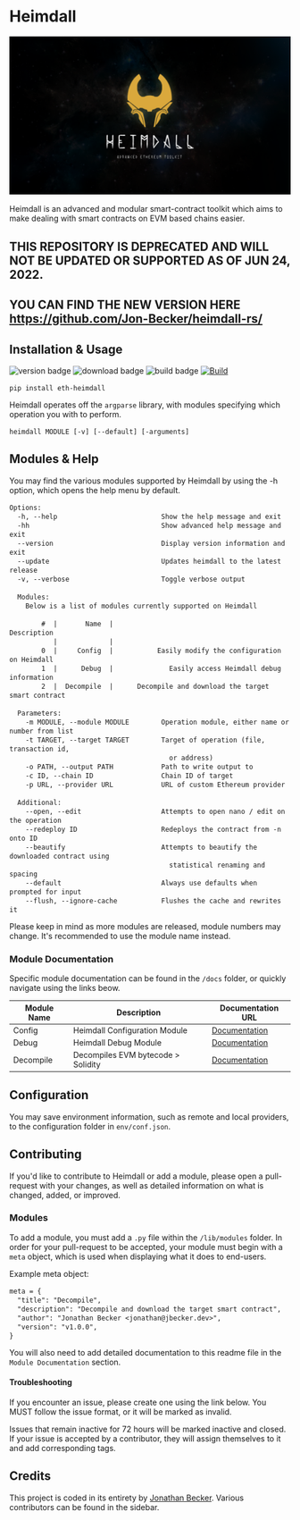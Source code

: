 
# Heimdall

![preview](https://github.com/Jon-Becker/heimdall/blob/main/preview.png?raw=true)

Heimdall is an advanced and modular smart-contract toolkit which aims to make dealing with smart contracts on EVM based chains easier.

## THIS REPOSITORY IS DEPRECATED AND WILL NOT BE UPDATED OR SUPPORTED AS OF JUN 24, 2022.
## YOU CAN FIND THE NEW VERSION HERE https://github.com/Jon-Becker/heimdall-rs/

## Installation & Usage
![version badge](https://badge.fury.io/py/eth-heimdall.svg) ![download badge](https://static.pepy.tech/personalized-badge/eth-heimdall?period=total&units=international_system&left_color=grey&right_color=brightgreen&left_text=Downloads) ![build badge](https://img.shields.io/badge/License-MIT-g.svg) [![Build](https://github.com/Jon-Becker/heimdall/actions/workflows/unit-tests.yml/badge.svg)](https://github.com/Jon-Becker/heimdall/actions/workflows/unit-tests.yml)
```
pip install eth-heimdall
```

Heimdall operates off the ``argparse`` library, with modules specifying which operation you with to perform.

```
heimdall MODULE [-v] [--default] [-arguments]
```

## Modules & Help

You may find the various modules supported by Heimdall by using the -h option, which opens the help menu by default.

```
Options:
  -h, --help                          Show the help message and exit
  -hh                                 Show advanced help message and exit
  --version                           Display version information and exit
  --update                            Updates heimdall to the latest release
  -v, --verbose                       Toggle verbose output

  Modules:
    Below is a list of modules currently supported on Heimdall

        #  |       Name  |                                           Description    
           |             |                                                      
        0  |     Config  |           Easily modify the configuration on Heimdall
        1  |      Debug  |              Easily access Heimdall debug information
        2  |  Decompile  |      Decompile and download the target smart contract

  Parameters:
    -m MODULE, --module MODULE        Operation module, either name or number from list
    -t TARGET, --target TARGET        Target of operation (file, transaction id,
                                        or address)
    -o PATH, --output PATH            Path to write output to
    -c ID, --chain ID                 Chain ID of target
    -p URL, --provider URL            URL of custom Ethereum provider

  Additional:
    --open, --edit                    Attempts to open nano / edit on the operation
    --redeploy ID                     Redeploys the contract from -n onto ID
    --beautify                        Attempts to beautify the downloaded contract using
                                        statistical renaming and spacing
    --default                         Always use defaults when prompted for input
    --flush, --ignore-cache           Flushes the cache and rewrites it
```

Please keep in mind as more modules are released, module numbers may change. It's recommended to use the module name instead.

### Module Documentation

Specific module documentation can be found in the ``/docs`` folder, or quickly navigate using the links beow.

| Module Name | Description                        | Documentation URL                                                                   |
| ----------- | ---------------------------------- | ----------------------------------------------------------------------------------- |
| Config      | Heimdall Configuration Module      | [Documentation](https://github.com/Jon-Becker/heimdall/blob/main/docs/config.md)    |
| Debug       | Heimdall Debug Module              | [Documentation](https://github.com/Jon-Becker/heimdall/blob/main/docs/debug.md)     |
| Decompile   | Decompiles EVM bytecode > Solidity | [Documentation](https://github.com/Jon-Becker/heimdall/blob/main/docs/decompile.md) |

## Configuration

You may save environment information, such as remote and local providers, to the configuration folder in ``env/conf.json``.

## Contributing

If you'd like to contribute to Heimdall or add a module, please open a pull-request with your changes, as well as detailed information on what is changed, added, or improved.

### Modules

To add a module, you must add a ``.py`` file within the ``/lib/modules`` folder. In order for your pull-request to be accepted, your module must begin with a ``meta`` object, which is used when displaying what it does to end-users.

Example meta object:
```
meta = {
  "title": "Decompile",
  "description": "Decompile and download the target smart contract",
  "author": "Jonathan Becker <jonathan@jbecker.dev>",
  "version": "v1.0.0",
}
```

You will also need to add detailed documentation to this readme file in the ``Module Documentation`` section.

#### Troubleshooting

If you encounter an issue, please create one using the link below. You MUST follow the issue format, or it will be marked as invalid.

Issues that remain inactive for 72 hours will be marked inactive and closed. If your issue is accepted by a contributor, they will assign themselves to it and add corresponding tags.

## Credits
This project is coded in its entirety by [Jonathan Becker](https://jbecker.dev). Various contributors can be found in the sidebar.

